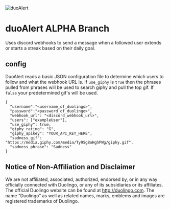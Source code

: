 ![duoAlert](https://i.imgur.com/hSL0xKP.png)

# duoAlert ALPHA Branch

Uses discord webhooks to send a message when a followed user extends or starts a streak based on their daily goal.  


## config

DuoAlert reads a basic JSON configuration file to determine which users to follow and what the webhook URL is.  If `use_giphy` is `true` then the phrases pulled from phrases will be used to search giphy and pull the top gif. If `false` your predetermined gif's will be used.

	{
	  "username":"<username_of_duolingo>",
	  "password":"<password_of_duolingo>",
	  "webhook_url": "<discord_webhook_url>",
	  "users": ["exampleUser"],
	  "use_giphy": true,
	  "giphy_rating": "G",
	  "giphy_apikey": "YOUR_API_KEY_HERE",
	  "sadness_gif": "https://media.giphy.com/media/Ty9Sg8oHghPWg/giphy.gif",
	  "sadness_phrase": "Sadness"
	}

## Notice of Non-Affiliation and Disclaimer 

We are not affiliated, associated, authorized, endorsed by, or in any way officially connected with Duolingo, or any of its subsidiaries or its affiliates. The official Duolingo website can be found at http://duolingo.com. The name “Duolingo” as well as related names, marks, emblems and images are registered trademarks of Duolingo.
